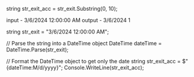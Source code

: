 string str_exit_acc = str_exit.Substring(0, 10);


input - 3/6/2024 12:00:00 AM
output - 3/6/2024 1



string str_exit = "3/6/2024 12:00:00 AM";

// Parse the string into a DateTime object
DateTime dateTime = DateTime.Parse(str_exit);

// Format the DateTime object to get only the date
string str_exit_acc = $"{dateTime:M/d/yyyy}";
Console.WriteLine(str_exit_acc);
